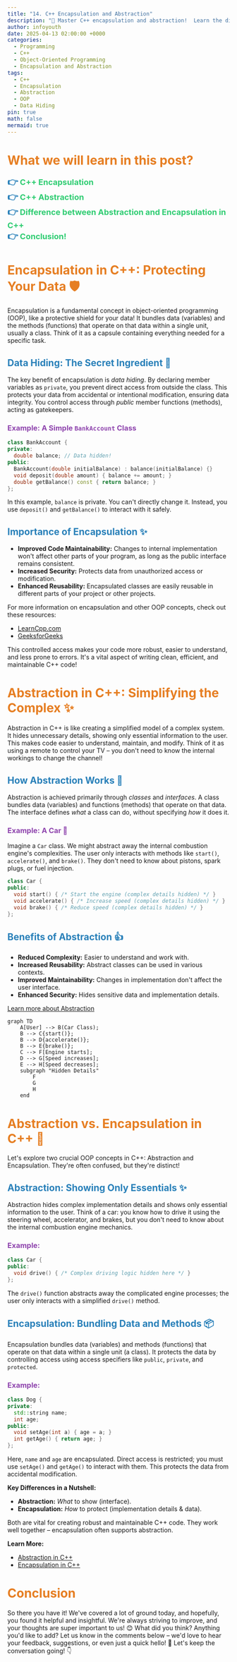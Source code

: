 ```yaml
---
title: "14. C++ Encapsulation and Abstraction"
description: "🚀 Master C++ encapsulation and abstraction!  Learn the difference between these key OOP concepts and build more robust, maintainable code. 🛡️"
author: infoyouth
date: 2025-04-13 02:00:00 +0000
categories:
  - Programming
  - C++
  - Object-Oriented Programming
  - Encapsulation and Abstraction
tags:
  - C++
  - Encapsulation
  - Abstraction
  - OOP
  - Data Hiding
pin: true
math: false
mermaid: true
---
```


# <span style="color:#e67e22;">What we will learn in this post?</span>
<ul style='list-style-type: none; padding-left: 0;'>
<li><span style='color: #2980b9; font-size: 20px; font-weight: bold;'>👉</span> <span style='color: #2ecc71; font-size: 18px; font-weight: bold;'>C++ Encapsulation</span></li>
<li><span style='color: #2980b9; font-size: 20px; font-weight: bold;'>👉</span> <span style='color: #2ecc71; font-size: 18px; font-weight: bold;'>C++ Abstraction</span></li>
<li><span style='color: #2980b9; font-size: 20px; font-weight: bold;'>👉</span> <span style='color: #2ecc71; font-size: 18px; font-weight: bold;'>Difference between Abstraction and Encapsulation in C++</span></li>
<li><span style='color: #2980b9; font-size: 20px; font-weight: bold;'>👉</span> <span style='color: #2ecc71; font-size: 18px; font-weight: bold;'>Conclusion!</span></li>
</ul>

# <span style="color:#e67e22">Encapsulation in C++: Protecting Your Data 🛡️</span>

Encapsulation is a fundamental concept in object-oriented programming (OOP), like a protective shield for your data!  It bundles data (variables) and the methods (functions) that operate on that data within a single unit, usually a class.  Think of it as a capsule containing everything needed for a specific task.

## <span style="color:#2980b9">Data Hiding: The Secret Ingredient 🤫</span>

The key benefit of encapsulation is *data hiding*.  By declaring member variables as `private`, you prevent direct access from outside the class. This protects your data from accidental or intentional modification, ensuring data integrity.  You control access through *public* member functions (methods), acting as gatekeepers.


### <span style="color:#8e44ad">Example: A Simple `BankAccount` Class</span>

```c++
class BankAccount {
private:
  double balance; // Data hidden!
public:
  BankAccount(double initialBalance) : balance(initialBalance) {}
  void deposit(double amount) { balance += amount; }
  double getBalance() const { return balance; }
};
```

In this example, `balance` is private.  You can't directly change it.  Instead, you use `deposit()` and `getBalance()` to interact with it safely.


## <span style="color:#2980b9">Importance of Encapsulation ✨</span>

*   **Improved Code Maintainability:** Changes to internal implementation won't affect other parts of your program, as long as the public interface remains consistent.
*   **Increased Security:** Protects data from unauthorized access or modification.
*   **Enhanced Reusability:** Encapsulated classes are easily reusable in different parts of your project or other projects.

For more information on encapsulation and other OOP concepts, check out these resources:

* [LearnCpp.com](https://www.learncpp.com/)
* [GeeksforGeeks](https://www.geeksforgeeks.org/cpp/)


This controlled access makes your code more robust, easier to understand, and less prone to errors.  It's a vital aspect of writing clean, efficient, and maintainable C++ code! 


# <span style="color:#e67e22">Abstraction in C++: Simplifying the Complex ✨</span>

Abstraction in C++ is like creating a simplified model of a complex system.  It hides unnecessary details, showing only essential information to the user. This makes code easier to understand, maintain, and modify. Think of it as using a remote to control your TV – you don't need to know the internal workings to change the channel!

## <span style="color:#2980b9">How Abstraction Works 🤔</span>

Abstraction is achieved primarily through *classes* and *interfaces*.  A class bundles data (variables) and functions (methods) that operate on that data.  The interface defines *what* a class can do, without specifying *how* it does it.

### <span style="color:#8e44ad">Example:  A Car 🚗</span>

Imagine a `Car` class.  We might abstract away the internal combustion engine's complexities.  The user only interacts with methods like `start()`, `accelerate()`, and `brake()`.  They don't need to know about pistons, spark plugs, or fuel injection.


```c++
class Car {
public:
  void start() { /* Start the engine (complex details hidden) */ }
  void accelerate() { /* Increase speed (complex details hidden) */ }
  void brake() { /* Reduce speed (complex details hidden) */ }
};
```

## <span style="color:#2980b9">Benefits of Abstraction 👍</span>

*   **Reduced Complexity:** Easier to understand and work with.
*   **Increased Reusability:**  Abstract classes can be used in various contexts.
*   **Improved Maintainability:** Changes in implementation don't affect the user interface.
*   **Enhanced Security:**  Hides sensitive data and implementation details.


[Learn more about Abstraction](https://www.geeksforgeeks.org/abstraction-in-cpp/)


```mermaid
graph TD
    A[User] --> B(Car Class);
    B --> C{start()};
    B --> D{accelerate()};
    B --> E{brake()};
    C --> F[Engine starts];
    D --> G[Speed increases];
    E --> H[Speed decreases];
    subgraph "Hidden Details"
        F
        G
        H
    end
```


# <span style="color:#e67e22">Abstraction vs. Encapsulation in C++ 🤔</span>

Let's explore two crucial OOP concepts in C++: Abstraction and Encapsulation.  They're often confused, but they're distinct!

## <span style="color:#2980b9">Abstraction: Showing Only Essentials ✨</span>

Abstraction hides complex implementation details and shows only essential information to the user. Think of a car: you know how to drive it using the steering wheel, accelerator, and brakes, but you don't need to know about the internal combustion engine mechanics.

### <span style="color:#8e44ad">Example:</span>

```c++
class Car {
public:
  void drive() { /* Complex driving logic hidden here */ }
};
```

The `drive()` function abstracts away the complicated engine processes; the user only interacts with a simplified `drive()` method.


## <span style="color:#2980b9">Encapsulation: Bundling Data and Methods 📦</span>

Encapsulation bundles data (variables) and methods (functions) that operate on that data within a single unit (a class).  It protects the data by controlling access using access specifiers like `public`, `private`, and `protected`.

### <span style="color:#8e44ad">Example:</span>

```c++
class Dog {
private:
  std::string name;
  int age;
public:
  void setAge(int a) { age = a; }
  int getAge() { return age; }
};
```

Here, `name` and `age` are encapsulated.  Direct access is restricted; you must use `setAge()` and `getAge()` to interact with them. This protects the data from accidental modification.


**Key Differences in a Nutshell:**

*   **Abstraction:** *What* to show (interface).
*   **Encapsulation:** *How* to protect (implementation details & data).


Both are vital for creating robust and maintainable C++ code.  They work well together – encapsulation often supports abstraction.


**Learn More:**

* [Abstraction in C++](https://www.geeksforgeeks.org/abstraction-in-cpp/)
* [Encapsulation in C++](https://www.geeksforgeeks.org/encapsulation-in-cpp/)




<h1><span style='color:#e67e22'>Conclusion</span></h1>

So there you have it!  We've covered a lot of ground today, and hopefully, you found it helpful and insightful.  We're always striving to improve, and your thoughts are super important to us! 😊  What did you think?  Anything you'd like to add?  Let us know in the comments below – we'd love to hear your feedback, suggestions, or even just a quick hello! 👋  Let's keep the conversation going! 👇


